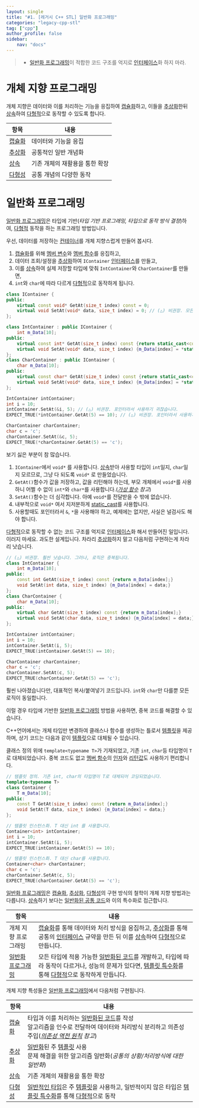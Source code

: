 ```yaml
---
layout: single
title: "#1. [레거시 C++ STL] 일반화 프로그래밍"
categories: "legacy-cpp-stl"
tag: ["cpp"]
author_profile: false
sidebar: 
    nav: "docs"
---
```


> * [일반화 프로그래밍](https://tango1202.github.io/legacy-cpp-stl/legacy-cpp-stl-generic/)이 적합한 코드 구조를 억지로 [인터페이스](https://tango1202.github.io/legacy-cpp-oop/legacy-cpp-oop-abstract-class-interface/#%EC%9D%B8%ED%84%B0%ED%8E%98%EC%9D%B4%EC%8A%A4)화 하지 마라. 

# 개체 지향 프로그래밍

개체 지향은 데이터와 이를 처리하는 기능을 응집하여 [캡슐화](https://tango1202.github.io/principle/principle-encapsulation/)하고, 이들을 [추상화](https://tango1202.github.io/legacy-cpp-oop/legacy-cpp-oop-abstract-class-interface/)한뒤 [상속](https://tango1202.github.io/legacy-cpp-oop/legacy-cpp-oop-inheritance/)하여 [다형적](https://tango1202.github.io/legacy-cpp-oop/legacy-cpp-oop-polymorphism/)으로 동작할 수 있도록 합니다.

|항목|내용|
|--|--|
|[캡슐화](https://tango1202.github.io/principle/principle-encapsulation/)|데이터와 기능을 응집|
|[추상화](https://tango1202.github.io/legacy-cpp-oop/legacy-cpp-oop-abstract-class-interface/)|공통적인 일반 개념화|
|[상속](https://tango1202.github.io/legacy-cpp-oop/legacy-cpp-oop-inheritance/)|기존 개체의 재활용을 통한 확장|
|[다형성](https://tango1202.github.io/legacy-cpp-oop/legacy-cpp-oop-polymorphism/)|공통 개념의 다양한 동작|


# 일반화 프로그래밍

[일반화 프로그래밍](https://tango1202.github.io/legacy-cpp-stl/legacy-cpp-stl-generic/)은 타입에 기반(*타입 기반 프로그래밍, 타입으로 동작 방식 결정*)하여, [다형적](https://tango1202.github.io/legacy-cpp-oop/legacy-cpp-oop-polymorphism/) 동작을 하는 프로그래밍 방법입니다.

우선, 데이터를 저장하는 [컨테이너](https://tango1202.github.io/legacy-cpp-stl/legacy-cpp-stl-container/)를 개체 지향스럽게 만들어 봅시다.

1. [캡슐화](https://tango1202.github.io/principle/principle-encapsulation/)를 위해 [멤버 변수](https://tango1202.github.io/legacy-cpp-oop/legacy-cpp-oop-member-variable/)와 [멤버 함수](https://tango1202.github.io/legacy-cpp-oop/legacy-cpp-oop-member-function/#%EB%A9%A4%EB%B2%84-%ED%95%A8%EC%88%98)를 응집하고,
2. 데이터 조회/설정을 [추상화](https://tango1202.github.io/legacy-cpp-oop/legacy-cpp-oop-abstract-class-interface/)하여 `IContainer` [인터페이스](https://tango1202.github.io/legacy-cpp-oop/legacy-cpp-oop-abstract-class-interface/#%EC%9D%B8%ED%84%B0%ED%8E%98%EC%9D%B4%EC%8A%A4)를 만들고,
3. 이를 [상속](https://tango1202.github.io/legacy-cpp-oop/legacy-cpp-oop-inheritance/)하여 실제 저장할 타입에 맞춰 `IntContainer`와 `CharContainer`를 만들면,
4. `int`와 `char`에 따라 다르게 [다형적](https://tango1202.github.io/legacy-cpp-oop/legacy-cpp-oop-polymorphism/)으로 동작하게 됩니다.

```cpp
class IContainer {
public:    
    virtual const void* GetAt(size_t index) const = 0;
    virtual void SetAt(void* data, size_t index) = 0; // (△) 비권장. 모든 포인터를 대충 담을 수 있는 void 포인터를 사용합니다.
};

class IntContainer : public IContainer {
    int m_Data[10];
public:
    virtual const int* GetAt(size_t index) const {return static_cast<const int*>(&m_Data[index]);} // 가상 함수의 리턴값은 int*로 변경할 수 있습니다.
    virtual void SetAt(void* data, size_t index) {m_Data[index] = *static_cast<int*>(data);} // (△) 비권장. 모든 포인터를 대충 담을 수 있는 void 포인터를 사용합니다.
};
class CharContainer : public IContainer {
    char m_Data[10];
public:
    virtual const char* GetAt(size_t index) const {return static_cast<const char*>(&m_Data[index]);} // 가상 함수의 리턴값은 char*로 변경할 수 있습니다.
    virtual void SetAt(void* data, size_t index) {m_Data[index] = *static_cast<char*>(data);} // (△) 비권장. 모든 포인터를 대충 담을 수 있는 void 포인터를 사용합니다.
};

IntContainer intContainer;
int i = 10;
intContainer.SetAt(&i, 5); // (△) 비권장. 포인터라서 사용하기 귀찮습니다.
EXPECT_TRUE(*intContainer.GetAt(5) == 10); // (△) 비권장. 포인터라서 사용하기 귀찮습니다.

CharContainer charContainer;
char c = 'c';
charContainer.SetAt(&c, 5);
EXPECT_TRUE(*charContainer.GetAt(5) == 'c');   
```

보기 싫은 부분이 참 많습니다.

1. `IContainer`에서 `void*` 를 사용합니다. [상속](https://tango1202.github.io/legacy-cpp-oop/legacy-cpp-oop-inheritance/)받아 사용할 타입이 `int`일지, `char`일지 모르므로, 그냥 다 되도록 `void*` 로 만들었습니다.
2. `GetAt()`함수가 값을 저장하고, 값을 리턴해야 하는데, 부모 개체에서 `void*`를 사용하니 어쩔 수 없이 `int*`와 `char*`를 사용합니다.(*[가상 함수](https://tango1202.github.io/legacy-cpp-oop/legacy-cpp-oop-member-function/#%EA%B0%80%EC%83%81-%ED%95%A8%EC%88%98) 참고*)
3. `SetAt()`함수는 더 심각합니다. 아예 `void*`를 전달받을 수 밖에 없습니다.
4. 내부적으로 `void*` 여서 지저분하게 [static_cast](https://tango1202.github.io/legacy-cpp-guide/legacy-cpp-guide-conversions/#%EB%AA%85%EC%8B%9C%EC%A0%81-%ED%98%95%EB%B3%80%ED%99%98)를 사용합니다.
5. 사용할때도 포인터라서 `&`, `*`을 사용해야 하고, 예제에는 없지만, 사실은 널검사도 해야 합니다.

[다형적](https://tango1202.github.io/legacy-cpp-oop/legacy-cpp-oop-polymorphism/)으로 동작할 수 없는 코드 구조를 억지로 [인터페이스](https://tango1202.github.io/legacy-cpp-oop/legacy-cpp-oop-abstract-class-interface/#%EC%9D%B8%ED%84%B0%ED%8E%98%EC%9D%B4%EC%8A%A4)화 해서 만들어진 일입니다. 이러지 마세요. 과도한 설계입니다. 차라리 [추상화](https://tango1202.github.io/legacy-cpp-oop/legacy-cpp-oop-abstract-class-interface/)하지 말고 다음처럼 구현하는게 차라리 낫습니다.

```cpp
// (△) 비권장. 훨씬 낫습니다. 그러나, 로직은 중복됩니다.
class IntContainer {
    int m_Data[10];
public:
    const int GetAt(size_t index) const {return m_Data[index];} 
    void SetAt(int data, size_t index) {m_Data[index] = data;} 
};
class CharContainer {
    char m_Data[10];
public:
    virtual char GetAt(size_t index) const {return m_Data[index];}
    virtual void SetAt(char data, size_t index) {m_Data[index] = data;} 
};

IntContainer intContainer;
int i = 10;
intContainer.SetAt(i, 5);
EXPECT_TRUE(intContainer.GetAt(5) == 10);

CharContainer charContainer;
char c = 'c';
charContainer.SetAt(c, 5);
EXPECT_TRUE(charContainer.GetAt(5) == 'c');   
```

훨씬 나아졌습니다만, 대표적인 복사/붙여넣기 코드입니다. `int`와 `char`만 다를뿐 모든 로직이 동일합니다.

이럴 경우 타입에 기반한 [일반화 프로그래밍](https://tango1202.github.io/legacy-cpp-stl/legacy-cpp-stl-generic/) 방법을 사용하면, 중복 코드를 해결할 수 있습니다.

C++언어에서는 개체 타입만 변경하여 클래스나 함수를 생성하는 틀로서 [템플릿](https://tango1202.github.io/legacy-cpp-stl/legacy-cpp-stl-template/)을 제공하며, 상기 코드는 다음과 같이 [템플릿](https://tango1202.github.io/legacy-cpp-stl/legacy-cpp-stl-template/)으로 대체될 수 있습니다. 

클래스 정의 위에 `template<typename T>`가 기재되었고, 기존 `int`, `char`등 타입명이 `T`로 대체되었습니다. 중복 코드도 없고 [멤버 함수](https://tango1202.github.io/legacy-cpp-oop/legacy-cpp-oop-member-function/#%EB%A9%A4%EB%B2%84-%ED%95%A8%EC%88%98)의 [인자](https://tango1202.github.io/legacy-cpp-guide/legacy-cpp-guide-function/#%EC%9D%B8%EC%9E%90%EB%A7%A4%EA%B0%9C%EB%B3%80%EC%88%98-parameter)와 [리턴값](https://tango1202.github.io/legacy-cpp-guide/legacy-cpp-guide-function/#%EB%A6%AC%ED%84%B4%EA%B0%92)도 사용하기 편리합니다.

```cpp
// 템플릿 정의. 기존 int, char의 타입명이 T로 대체되어 코딩되었습니다.
template<typename T>
class Container {
    T m_Data[10];
public:
    const T GetAt(size_t index) const {return m_Data[index];} 
    void SetAt(T data, size_t index) {m_Data[index] = data;} 
};

// 템플릿 인스턴스화. T 대신 int 를 사용합니다.
Container<int> intContainer;
int i = 10;
intContainer.SetAt(i, 5);
EXPECT_TRUE(intContainer.GetAt(5) == 10);

// 템플릿 인스턴스화. T 대신 char를 사용합니다.
Container<char> charContainer;
char c = 'c';
charContainer.SetAt(c, 5);
EXPECT_TRUE(charContainer.GetAt(5) == 'c');   
```
[일반화 프로그래밍](https://tango1202.github.io/legacy-cpp-stl/legacy-cpp-stl-generic/)은 [캡슐화](https://tango1202.github.io/principle/principle-encapsulation/), [추상화](https://tango1202.github.io/legacy-cpp-oop/legacy-cpp-oop-abstract-class-interface/), [다형성](https://tango1202.github.io/legacy-cpp-oop/legacy-cpp-oop-polymorphism/)의 구현 방식의 철학이 개체 지향 방법과는 다릅니다. [상속](https://tango1202.github.io/legacy-cpp-oop/legacy-cpp-oop-inheritance/)하기 보다는 [일반화된 공통 코드](https://tango1202.github.io/legacy-cpp-stl/legacy-cpp-stl-generic/)와 이의 특수화로 접근합니다.

|항목|내용|
|--|--|
|개체 지향 프로그래밍|[캡슐화](https://tango1202.github.io/principle/principle-encapsulation/)를 통해 데이터와 처리 방식을 응집하고, [추상화](https://tango1202.github.io/legacy-cpp-oop/legacy-cpp-oop-abstract-class-interface/)를 통해 공통의 [인터페이스](https://tango1202.github.io/legacy-cpp-oop/legacy-cpp-oop-abstract-class-interface/#%EC%9D%B8%ED%84%B0%ED%8E%98%EC%9D%B4%EC%8A%A4) 규약을 만든 뒤 이를 [상속](https://tango1202.github.io/legacy-cpp-oop/legacy-cpp-oop-inheritance/)하여 [다형적](https://tango1202.github.io/legacy-cpp-oop/legacy-cpp-oop-polymorphism/)으로 만듭니다.|
|[일반화 프로그래밍](https://tango1202.github.io/legacy-cpp-stl/legacy-cpp-stl-generic/)|모든 타입에 적용 가능한 [일반화된 코드](https://tango1202.github.io/legacy-cpp-stl/legacy-cpp-stl-generic/)를 개발하고, 타입에 따라 동작이 다르거나, 성능의 문제가 있다면, [템플릿 특수화](https://tango1202.github.io/legacy-cpp-stl/legacy-cpp-stl-template-specialization/)를 통해 [다형적](https://tango1202.github.io/legacy-cpp-oop/legacy-cpp-oop-polymorphism/)으로 동작하게 만듭니다.|

개체 지향 특성들은 [일반화 프로그래밍](https://tango1202.github.io/legacy-cpp-stl/legacy-cpp-stl-generic/)에서 다음처럼 구현됩니다. 

|항목|내용|
|--|--|
|[캡슐화](https://tango1202.github.io/principle/principle-encapsulation/)|타입과 이를 처리하는 [일반화된 코드](https://tango1202.github.io/legacy-cpp-stl/legacy-cpp-stl-generic/)를 작성<br>알고리즘을 인수로 전달하여 데이터와 처리방식 분리하고 의존성 주입(*[의존성 역전 원칙](https://tango1202.github.io/principle/principle-dependency-inversion/) 참고*)|
|[추상화](https://tango1202.github.io/legacy-cpp-oop/legacy-cpp-oop-abstract-class-interface/)|[일반화](https://tango1202.github.io/legacy-cpp-stl/legacy-cpp-stl-generic/)된 주 [템플릿](https://tango1202.github.io/legacy-cpp-stl/legacy-cpp-stl-template/) 사용<br/>문제 해결을 위한 알고리즘 일반화(*공통의 상황/처리방식에 대한 일반화*)|
|[상속](https://tango1202.github.io/legacy-cpp-oop/legacy-cpp-oop-inheritance/)|기존 개체의 재활용을 통한 확장|
|[다형성](https://tango1202.github.io/legacy-cpp-oop/legacy-cpp-oop-polymorphism/)|[일반적인 타입](https://tango1202.github.io/legacy-cpp-stl/legacy-cpp-stl-generic/)은 주 [템플릿](https://tango1202.github.io/legacy-cpp-stl/legacy-cpp-stl-template/)을 사용하고, 일반적이지 않은 타입은 [템플릿 특수화](https://tango1202.github.io/legacy-cpp-stl/legacy-cpp-stl-template-specialization/)를 통해 [다형적](https://tango1202.github.io/legacy-cpp-oop/legacy-cpp-oop-polymorphism/)으로 동작|


